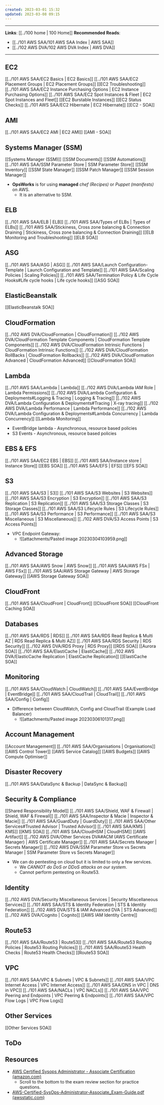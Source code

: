 ```yaml
---
created: 2023-03-01 15:32
updated: 2023-03-08 09:15
---
```

---
**Links**: [[../100 home | 100 Home]]
**Recommended Reads**:
- [[../101 AWS SAA/101 AWS SAA Index | AWS SAA]]
- [[../102 AWS DVA/102 AWS DVA Index | AWS DVA]]

---
## EC2
[[../101 AWS SAA/EC2 Basics | EC2 Basics]]
[[../101 AWS SAA/EC2 Placement Groups | EC2 Placement Groups]]
[[EC2 Troubleshooting]]
[[../101 AWS SAA/EC2 Instance Purchasing Options | EC2 Instance Purchasing Options]]
[[../101 AWS SAA/EC2 Spot Instances & Fleet | EC2 Spot Instances and Fleet]]
[[EC2 Burstable Instances]]
[[EC2 Status Checks]]
[[../101 AWS SAA/EC2 Hibernate | EC2 Hibernate]]
[[EC2 - SOA]]

## AMI
[[../101 AWS SAA/EC2 AMI | EC2 AMI]]
[[AMI - SOA]]

## Systems Manager (SSM)
[[Systems Manager (SSM)]]
[[SSM Documents]]
[[SSM Automations]]
[[../101 AWS SAA/SSM Parameter Store | SSM Parameter Store]]
[[SSM Inventory]]
[[SSM State Manager]]
[[SSM Patch Manager]]
[[SSM Session Manager]]

- **OpsWorks** is for using **managed** *chef (Recipes)* or *Puppet (manifests)* on AWS.
	- It is an alternative to SSM.

## ELB
[[../101 AWS SAA/ELB | ELB]]
[[../101 AWS SAA/Types of ELBs | Types of ELBs]]
[[../101 AWS SAA/Stickiness, Cross zone balancing & Connection Draining | Stickiness, Cross zone balancing & Connection Draining]]
[[ELB Monitoring and Troubleshooting]]
[[ELB SOA]]

## ASG
[[../101 AWS SAA/ASG | ASG]]
[[../101 AWS SAA/Launch Configuration-Template | Launch Configuration and Template]]
[[../101 AWS SAA/Scaling Policies | Scaling Policies]]
[[../101 AWS SAA/Termination Policy & Life Cycle Hooks#Life cycle hooks | Life cycle hooks]]
[[ASG SOA]]

## ElasticBeanstalk
[[ElasticBeanstalk SOA]]

## CloudFormation
[[../102 AWS DVA/CloudFormation | CloudFormation]]
[[../102 AWS DVA/CloudFormation Template Components | CloudFormation Template Components]]
[[../102 AWS DVA/CloudFormation Intrinsic Functions | CloudFormation Intrinsic Functions]]
[[../102 AWS DVA/CloudFormation RollBacks | CloudFormation Rollbacks]]
[[../102 AWS DVA/CloudFormation Advanced | CloudFormation Advanced]]
[[CloudFormation SOA]]

## Lambda
[[../101 AWS SAA/Lambda | Lambda]]
[[../102 AWS DVA/Lambda IAM Role | Lambda Permissions]]
[[../102 AWS DVA/Lambda Configuration & Deployments#Logging & Tracing | Logging & Tracing]]
[[../102 AWS DVA/Lambda Configuration & Deployments#Tracing | X-ray tracing]]
[[../102 AWS DVA/Lambda Performance | Lambda Performance]]
[[../102 AWS DVA/Lambda Configuration & Deployments#Lambda Concurrency | Lambda Concurrency]]
[[Lambda Monitoring]]

- EventBridge lambda - Asynchronous, resource based policies
- S3 Events - Asynchronous, resource based policies

## EBS & EFS
[[../101 AWS SAA/EC2 EBS | EBS]]
[[../101 AWS SAA/Instance store | Instance Store]]
[[EBS SOA]]
[[../101 AWS SAA/EFS | EFS]]
[[EFS SOA]]

## S3
[[../101 AWS SAA/S3 | S3]]
[[../101 AWS SAA/S3 Websites | S3 Websites]]
[[../101 AWS SAA/S3 Encryption | S3 Encryption]]
[[../101 AWS SAA/S3 Replication | S3 Replication]]
[[../101 AWS SAA/S3 Storage Classes | S3 Storage Classes]]
[[../101 AWS SAA/S3 Lifecycle Rules | S3 Lifecycle Rules]]
[[../101 AWS SAA/S3 Performance | S3 Performance]]
[[../101 AWS SAA/S3 Miscellaneous | S3 Miscellaneous]]
[[../102 AWS DVA/S3 Access Points | S3 Access Points]]

- VPC Endpoint Gateway:
	- ![[attachments/Pasted image 20230304103959.png]]

## Advanced Storage
[[../101 AWS SAA/AWS Snow | AWS Snow]]
[[../101 AWS SAA/AWS FSx | AWS FSx]]
[[../101 AWS SAA/AWS Storage Gateway | AWS Storage Gateway]]
[[AWS Storage Gateway SOA]]

## CloudFront
[[../101 AWS SAA/CloudFront | CloudFront]]
[[CloudFront SOA]]
[[CloudFront Caching SOA]]

## Databases
[[../101 AWS SAA/RDS | RDS]]
[[../101 AWS SAA/RDS Read Replica & Multi AZ | RDS Read Replica & Multi AZ]]
[[../101 AWS SAA/RDS Security | RDS Security]]
[[../102 AWS DVA/RDS Proxy | RDS Proxy]]
[[RDS SOA]]
[[Aurora SOA]]
[[../101 AWS SAA/ElastiCache | ElastiCache]]
[[../102 AWS DVA/ElasticCache Replication | ElastiCache Replication]]
[[ElastiCache SOA]]

## Monitoring
[[../101 AWS SAA/CloudWatch | CloudWatch]]
[[../101 AWS SAA/EventBridge | EventBridge]]
[[../101 AWS SAA/CloudTrail | CloudTrail]]
[[../101 AWS SAA/Config | Config]]

- Difference between CloudWatch, Config and CloudTrail (Example Load Balancer)
	- ![[attachments/Pasted image 20230306101317.png]]

## Account Management
[[Account Management]]
[[../101 AWS SAA/Organisations | Organisations]]
[[AWS Control Tower]]
[[AWS Service Catalog]]
[[AWS Budgets]]
[[AWS Compute Optimiser]]

## Disaster Recovery
[[../101 AWS SAA/DataSync & Backup | DataSync & Backup]]

## Security & Compliance
[[Shared Responsibility Model]]
[[../101 AWS SAA/Shield, WAF & Firewall | Shield, WAF & Firewall]]
[[../101 AWS SAA/Inspector & Macie | Inspector & Macie]]
[[../101 AWS SAA/GuardDuty | GuardDuty]]
[[../101 AWS SAA/Other Services#Trusted Advisor | Trusted Advisor]]
[[../101 AWS SAA/KMS | KMS]]
[[KMS SOA]]
[[../101 AWS SAA/CloudHSM | CloudHSM]]
[[AWS Artifact]]
[[../102 AWS DVA/Other Services DVA#ACM (AWS Certificate Manager) | AWS Certificate Manager]]
[[../101 AWS SAA/Secrets Manager | Secrets Manager]]
[[../102 AWS DVA/SSM Parameter Store vs Secrets Manager | SSM Parameter Store vs Secrets Manager]]

- We can do pentesting on cloud but it is limited to only a few services.
	- We *CANNOT do DoS or DDoS attacks on our system*.
	- Cannot perform pentesting on Route53.

## Identity
[[../102 AWS DVA/Security Miscellaneous Services | Security Miscellaneous Services]]
[[../101 AWS SAA/STS & Identity Federation | STS & Identity Federation]]
[[../102 AWS DVA/STS & IAM Advanced DVA | STS Advanced]]
[[../102 AWS DVA/Cognito | Cognito]]
[[AWS IAM Identity Centre]]

## Route53
[[../101 AWS SAA/Route53 | Route53]]
[[../101 AWS SAA/Route53 Routing Policies | Route53 Routing Policies]]
[[../101 AWS SAA/Route53 Health Checks | Route53 Health Checks]]
[[Route53 SOA]]

## VPC
[[../101 AWS SAA/VPC & Subnets | VPC & Subnets]]
[[../101 AWS SAA/VPC Internet Access | VPC Internet Access]]
[[../101 AWS SAA/DNS in VPC | DNS in VPC]]
[[../101 AWS SAA/NACLs | VPC NACLs]]
[[../101 AWS SAA/VPC Peering and Endpoints | VPC Peering & Endpoints]]
[[../101 AWS SAA/VPC Flow Logs | VPC Flow Logs]]

## Other Services
[[Other Services SOA]]

## ToDo

## Resources
- [AWS Certified Sysops Administrator - Associate Certification (amazon.com)](https://aws.amazon.com/certification/certified-sysops-admin-associate/)
	- Scroll to the bottom to the exam review section for practice questions.
- [AWS-Certified-SysOps-Administrator-Associate_Exam-Guide.pdf (awsstatic.com)](https://d1.awsstatic.com/training-and-certification/docs-sysops-associate/AWS-Certified-SysOps-Administrator-Associate_Exam-Guide.pdf)
